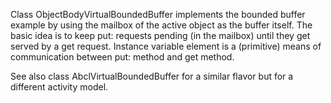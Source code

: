 Class ObjectBodyVirtualBoundedBuffer implements the bounded buffer example by using the mailbox of the active object as the buffer itself.
The basic idea is to keep put: requests pending (in the mailbox) until they get served by a get request.
Instance variable element is a (primitive) means of communication between put: method and get method.

See also class AbclVirtualBoundedBuffer for a similar flavor but for a different activity model.
